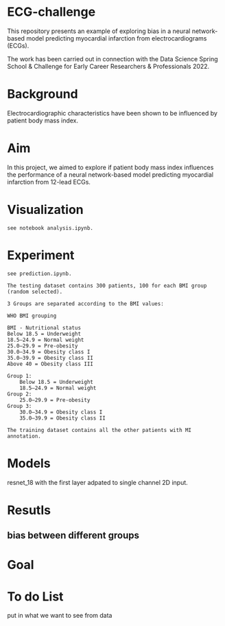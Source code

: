 # ECG-challenge
This repository presents an example of exploring bias in a 
neural network-based model predicting myocardial infarction from electrocardiograms (ECGs).

The work has been carried out in connection with the Data Science Spring School & Challenge for Early Career Researchers & Professionals 2022.

# Background
Electrocardiographic characteristics have been shown to be influenced by patient body mass index. 
# Aim
In this project, we aimed to explore if patient body mass index influences the performance of a neural network-based model predicting myocardial infarction from 12-lead ECGs.

# Visualization
    see notebook analysis.ipynb.  
# Experiment
    see prediction.ipynb.

    The testing dataset contains 300 patients, 100 for each BMI group (random selected). 
    
    3 Groups are separated according to the BMI values:  
    
    WHO BMI grouping

    BMI - Nutritional status
    Below 18.5 = Underweight
    18.5–24.9 = Normal weight
    25.0–29.9 = Pre-obesity
    30.0–34.9 = Obesity class I
    35.0–39.9 = Obesity class II
    Above 40 = Obesity class III

    Group 1: 
        Below 18.5 = Underweight
        18.5–24.9 = Normal weight  
    Group 2:
        25.0–29.9 = Pre-obesity  
    Group 3:
        30.0–34.9 = Obesity class I
        35.0–39.9 = Obesity class II  

    The training dataset contains all the other patients with MI annotation.
# Models
resnet_18 with the first layer adpated to single channel 2D input.
# Resutls
## bias between different groups


# Goal
# To do List
put in what we want to see from data

